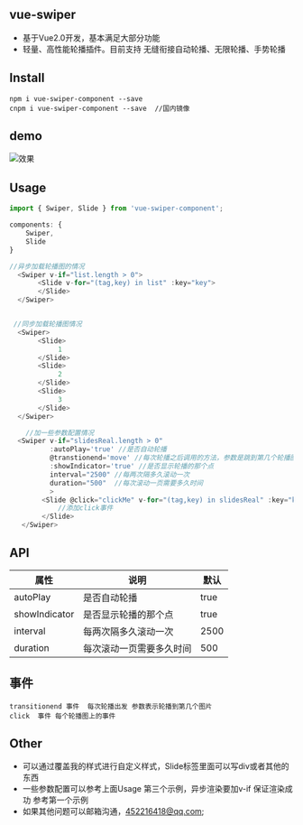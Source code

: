 ## vue-swiper
- 基于Vue2.0开发，基本满足大部分功能
- 轻量、高性能轮播插件。目前支持  无缝衔接自动轮播、无限轮播、手势轮播


## Install

```
npm i vue-swiper-component --save
cnpm i vue-swiper-component --save  //国内镜像
```

## demo

 ![效果](https://zwhgithub.github.io/vue-swiper/dist/1514288258.png)

## Usage

```javascript
import { Swiper, Slide } from 'vue-swiper-component';

components: {
    Swiper,
    Slide
}

//异步加载轮播图的情况
  <Swiper v-if="list.length > 0">
       <Slide v-for="(tag,key) in list" :key="key">
       </Slide>
  </Swiper>


 //同步加载轮播图情况
  <Swiper>
       <Slide>
       		1
       </Slide>
       <Slide>
       		2
       </Slide>
       <Slide>
       		3
       </Slide>
  </Swiper>

    //加一些参数配置情况
  <Swiper v-if="slidesReal.length > 0"
  		  :autoPlay='true' //是否自动轮播
          @transtionend='move' //每次轮播之后调用的方法，参数是跳到第几个轮播图
  		  :showIndicator='true' //是否显示轮播的那个点
  		  interval="2500" //每两次隔多久滚动一次
  		  duration="500"  //每次滚动一页需要多久时间
  		  >
        <Slide @click="clickMe" v-for="(tag,key) in slidesReal" :key="key">
        	//添加click事件
        </Slide>
   </Swiper>

```

## API

| 属性            | 说明           | 默认   |
| ------------- | ------------ | ---- |
| autoPlay      | 是否自动轮播       | true |
| showIndicator | 是否显示轮播的那个点   | true |
| interval      | 每两次隔多久滚动一次   | 2500 |
| duration      | 每次滚动一页需要多久时间 | 500  |

## 事件

```
transitionend 事件  每次轮播出发 参数表示轮播到第几个图片
click  事件 每个轮播图上的事件
```

## Other

- 可以通过覆盖我的样式进行自定义样式，Slide标签里面可以写div或者其他的东西
- 一些参数配置可以参考上面Usage 第三个示例，异步渲染要加v-if 保证渲染成功 参考第一个示例
- 如果其他问题可以邮箱沟通，452216418@qq.com;